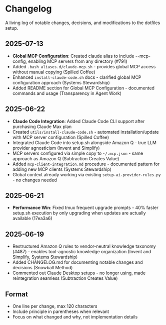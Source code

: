 # Changelog

A living log of notable changes, decisions, and modifications to the dotfiles setup.

## 2025-07-13

- **Global MCP Configuration**: Created claude alias to include --mcp-config, enabling MCP servers from any directory (#791)
- Added `.bash_aliases.d/claude-mcp.sh` - provides global MCP access without manual copying (Spilled Coffee)
- Enhanced `install-claude-code.sh` docs - clarified global MCP configuration approach (Systems Stewardship)
- Added README section for Global MCP Configuration - documented commands and usage (Transparency in Agent Work)

## 2025-06-22

- **Claude Code Integration**: Added Claude Code CLI support after purchasing Claude Max plan
- Created `utils/install-claude-code.sh` - automated installation/update with MCP server configuration (Spilled Coffee)
- Integrated Claude Code into setup.sh alongside Amazon Q - true LLM provider agnosticism (Invent and Simplify)
- MCP servers configured via simple copy to `~/.mcp.json` - same approach as Amazon Q (Subtraction Creates Value)
- Added `mcp-client-integration.md` procedure - documented pattern for adding new MCP clients (Systems Stewardship)
- Global context already working via existing `setup-ai-provider-rules.py` - no changes needed

## 2025-06-21

- **Performance Win**: Fixed tmux frequent upgrade prompts - 40% faster setup.sh execution by only upgrading when updates are actually available (17ea3a6)

## 2025-06-19

- Restructured Amazon Q rules to vendor-neutral knowledge taxonomy (#487) - enables tool-agnostic knowledge organization (Invent and Simplify, Systems Stewardship)
- Added CHANGELOG.md for documenting notable changes and decisions (Snowball Method)
- Commented out Claude Desktop setups - no longer using, made reintegration seamless (Subtraction Creates Value)

## Format

- One line per change, max 120 characters
- Include principle in parentheses when relevant
- Focus on what changed and why, not implementation details
